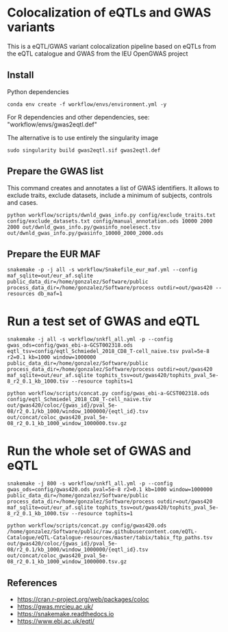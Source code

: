 # Colocalization of eQTLs and GWAS variants

This is a eQTL/GWAS variant colocalization pipeline based on eQTLs from the eQTL catalogue and GWAS from the IEU OpenGWAS project

## Install

Python dependencies

~~~
conda env create -f workflow/envs/environment.yml -y
~~~

For R dependencies and other dependencies, see: "workflow/envs/gwas2eqtl.def"

The alternative is to use entirely the singularity image

~~~
sudo singularity build gwas2eqtl.sif gwas2eqtl.def
~~~

## Prepare the GWAS list

This command creates and annotates a list of GWAS identifiers.
It allows to exclude traits, exclude datasets, include a minimum of subjects, controls and cases.

~~~
python workflow/scripts/dwnld_gwas_info.py config/exclude_traits.txt config/exclude_datasets.txt config/manual_annotation.ods 10000 2000 2000 out/dwnld_gwas_info.py/gwasinfo_noelesect.tsv out/dwnld_gwas_info.py/gwasinfo_10000_2000_2000.ods
~~~

## Prepare the EUR MAF

~~~
snakemake -p -j all -s workflow/Snakefile_eur_maf.yml --config  maf_sqlite=out/eur_af.sqlite public_data_dir=/home/gonzalez/Software/public process_data_dir=/home/gonzalez/Software/process outdir=out/gwas420 --resources db_maf=1
~~~

# Run a test set of GWAS and eQTL

~~~
snakemake -j all -s workflow/snkfl_all.yml -p --config gwas_ods=config/gwas_ebi-a-GCST002318.ods eqtl_tsv=config/eqtl_Schmiedel_2018_CD8_T-cell_naive.tsv pval=5e-8 r2=0.1 kb=1000 window=1000000 public_data_dir=/home/gonzalez/Software/public process_data_dir=/home/gonzalez/Software/process outdir=out/gwas420 maf_sqlite=out/eur_af.sqlite tophits_tsv=out/gwas420/tophits_pval_5e-8_r2_0.1_kb_1000.tsv --resource tophits=1
~~~

~~~
python workflow/scripts/concat.py config/gwas_ebi-a-GCST002318.ods config/eqtl_Schmiedel_2018_CD8_T-cell_naive.tsv   out/gwas420/coloc/{gwas_id}/pval_5e-08/r2_0.1/kb_1000/window_1000000/{eqtl_id}.tsv out/concat/coloc_gwas420_pval_5e-08_r2_0.1_kb_1000_window_1000000.tsv.gz
~~~

# Run the whole set of GWAS and eQTL

~~~
snakemake -j 800 -s workflow/snkfl_all.yml -p --config gwas_ods=config/gwas420.ods pval=5e-8 r2=0.1 kb=1000 window=1000000 public_data_dir=/home/gonzalez/Software/public process_data_dir=/home/gonzalez/Software/process outdir=out/gwas420 maf_sqlite=out/eur_af.sqlite tophits_tsv=out/gwas420/tophits_pval_5e-8_r2_0.1_kb_1000.tsv --resource tophits=1
~~~

~~~
python workflow/scripts/concat.py config/gwas420.ods  /home/gonzalez/Software/public/raw.githubusercontent.com/eQTL-Catalogue/eQTL-Catalogue-resources/master/tabix/tabix_ftp_paths.tsv   out/gwas420/coloc/{gwas_id}/pval_5e-08/r2_0.1/kb_1000/window_1000000/{eqtl_id}.tsv out/concat/coloc_gwas420_pval_5e-08_r2_0.1_kb_1000_window_1000000.tsv.gz
~~~

## References

- <https://cran.r-project.org/web/packages/coloc>
- <https://gwas.mrcieu.ac.uk/>
- <https://snakemake.readthedocs.io>
- <https://www.ebi.ac.uk/eqtl/>
